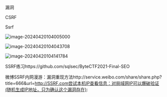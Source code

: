 漏洞

CSRF

Ssrf

![image-20240420104005000](C:\Users\Annie\AppData\Roaming\Typora\typora-user-images\image-20240420104005000.png)

![image-20240420104043708](C:\Users\Annie\AppData\Roaming\Typora\typora-user-images\image-20240420104043708.png)

![image-20240420104141784](C:\Users\Annie\AppData\Roaming\Typora\typora-user-images\image-20240420104141784.png)

SSRF练习https://github.com/sqlsec/ByteCTF2021-Final-SEO

微博SSRF内网漫游：漏洞重现方法http://service.weibo.com/share/share.php?title=666&url=http://SSRF.com尝试本机IP查看信息：对局域网IP可以爆破验证(随机生成IP地址，只为确认这个漏洞存在):